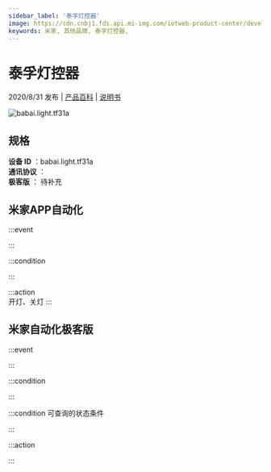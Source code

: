 ```yaml
---
sidebar_label: '泰孚灯控器'
image: https://cdn.cnbj1.fds.api.mi-img.com/iotweb-product-center/developer_1595489686315rXoJ8UIb.png?GalaxyAccessKeyId=AKVGLQWBOVIRQ3XLEW&Expires=9223372036854775807&Signature=fRZGegA0oDRl35bggxWp6re41So=
keywords: 米家, 其他品牌, 泰孚灯控器, 
---
```

# 泰孚灯控器

2020/8/31 发布 | [产品百科](https://home.mi.com/webapp/content/baike/product/index.html?model=babai.light.tf31a/) | [说明书](https://home.mi.com/views/introduction.html?model=babai.light.tf31a&region=cn)

![babai.light.tf31a](https://cdn.cnbj1.fds.api.mi-img.com/iotweb-product-center/developer_1595489686315rXoJ8UIb.png?GalaxyAccessKeyId=AKVGLQWBOVIRQ3XLEW&Expires=9223372036854775807&Signature=fRZGegA0oDRl35bggxWp6re41So=)

## 规格  
> 
**设备 ID** ：babai.light.tf31a  
**通讯协议** ：  
**极客版**  ： 待补充 


## 米家APP自动化  

:::event  

:::

:::condition  

:::

:::action   
开灯、关灯
:::

## 米家自动化极客版  

:::event  

:::

:::condition  

:::

:::condition 可查询的状态条件  

:::

:::action  

:::

        
